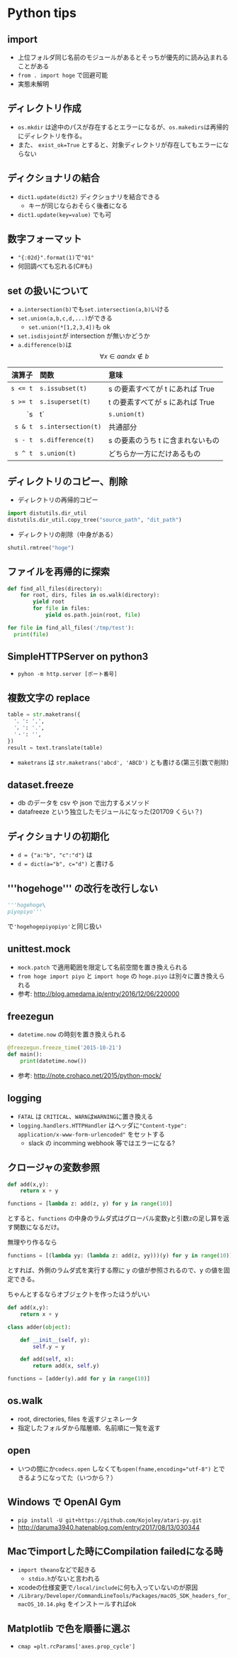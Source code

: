 # Python tips

## import

- 上位フォルダ同じ名前のモジュールがあるとそっちが優先的に読み込まれることがある
- `from . import hoge` で回避可能
- 実態未解明

## ディレクトリ作成

- `os.mkdir` は途中のパスが存在するとエラーになるが、`os.makedirs`は再帰的にディレクトリを作る。
- また、 `exist_ok=True` とすると、対象ディレクトリが存在してもエラーにならない

## ディクショナリの結合

- `dict1.update(dict2)` ディクショナリを結合できる
  - キーが同じならおそらく後者になる
- `dict1.update(key=value)` でも可

## 数字フォーマット

- `"{:02d}".format(1)`で`"01"`
- 何回調べても忘れる(C#も)

## set の扱いについて

- `a.intersection(b)`でも`set.intersection(a,b)`いける
- `set.union(a,b,c,d,...)`ができる
  - `set.union(*[1,2,3,4])`も ok
- `set.isdisjoint`が intersection が無いかどうか
- `a.difference(b)`は $$\forall x \in a and x \not\in b$$

|   演算子 | 関数                | 意味                              |
| -------: | :------------------ | :-------------------------------- |
| `s <= t` | `s.issubset(t)`     | s の要素すべてが t にあれば True  |
| `s >= t` | `s.isuperset(t)`    | t の要素すべてが s にあれば True  |  |
|  `s | t` | `s.union(t)`        | 和集合                            |
|  `s & t` | `s.intersection(t)` | 共通部分                          |
|  `s - t` | `s.difference(t)`   | s の要素のうち t に含まれないもの |
|  `s ^ t` | `s.union(t)`        | どちらか一方にだけあるもの        |

## ディレクトリのコピー、削除

- ディレクトリの再帰的コピー

```python
import distutils.dir_util
distutils.dir_util.copy_tree("source_path", "dit_path")
```

- ディレクトリの削除（中身がある）

```python
shutil.rmtree("hoge")
```

## ファイルを再帰的に探索

```python
def find_all_files(directory):
    for root, dirs, files in os.walk(directory):
        yield root
        for file in files:
            yield os.path.join(root, file)

for file in find_all_files('/tmp/test'):
  print(file)
```

## SimpleHTTPServer on python3

- `pyhon -m http.server [ポート番号]`

## 複数文字の replace

```python
table = str.maketrans({
  '、': ',',
  '。': '.',
  '・': '',
})
result = text.translate(table)
```

- `maketrans` は `str.maketrans('abcd', 'ABCD')` とも書ける(第三引数で削除)

## dataset.freeze

- db のデータを csv や json で出力するメソッド
- datafreeze という独立したモジュールになった(201709 くらい？)

## ディクショナリの初期化

- `d = {"a:"b", "c":"d"}` は
- `d = dict(a="b", c="d")` と書ける

## '''hogehoge''' の改行を改行しない

```python
'''hogehoge\
piyopiyo'''
```

で`'hogehogepiyopiyo'`と同じ扱い

## unittest.mock

- `mock.patch` で適用範囲を限定して名前空間を置き換えられる
- `from hoge import piyo` と `import hoge` の `hoge.piyo` は別々に置き換えられる
- 参考: <http://blog.amedama.jp/entry/2016/12/06/220000>

## freezegun

- `datetime.now` の時刻を置き換えられる

```python
@freezegun.freeze_time('2015-10-21')
def main():
    print(datetime.now())
```

- 参考: <http://note.crohaco.net/2015/python-mock/>

## logging

- `FATAL` は `CRITICAL`、`WARN`は`WARNING`に置き換える
- `logging.handlers.HTTPHandler` はヘッダに`"Content-type": application/x-www-form-urlencoded"` をセットする
  - slack の incomming webhook 等ではエラーになる?

## クロージャの変数参照

```python
def add(x,y):
    return x + y

functions = [lambda z: add(z, y) for y in range(10)]
```

とすると、`functions` の中身のラムダ式はグローバル変数`y`と引数`z`の足し算を返す関数になるだけ。

無理やり作るなら

```python
functions = [(lambda yy: (lambda z: add(z, yy)))(y) for y in range(10)]
```

とすれば、外側のラムダ式を実行する際に y の値が参照されるので、y の値を固定できる。

ちゃんとするならオブジェクトを作ったほうがいい

```python
def add(x,y):
    return x + y

class adder(object):

    def __init__(self, y):
        self.y = y

    def add(self, x):
        return add(x, self.y)

functions = [adder(y).add for y in range(10)]
```

## os.walk

- root, directories, files を返すジェネレータ
- 指定したフォルダから階層順、名前順に一覧を返す

## open

- いつの間にか`codecs.open` しなくても`open(fname,encoding="utf-8")` とできるようになってた（いつから？）

## Windows で OpenAI Gym

- `pip install -U git+https://github.com/Kojoley/atari-py.git`
- <http://daruma3940.hatenablog.com/entry/2017/08/13/030344>

## Macでimportした時にCompilation failedになる時

- `import theano`などで起きる
  - `stdio.h`がないと言われる
- xcodeの仕様変更で`/local/include`に何も入っていないのが原因
- `/Library/Developer/CommandLineTools/Packages/macOS_SDK_headers_for_macOS_10.14.pkg` をインストールすればok

## Matplotlib で色を順番に選ぶ

- `cmap =plt.rcParams['axes.prop_cycle']`